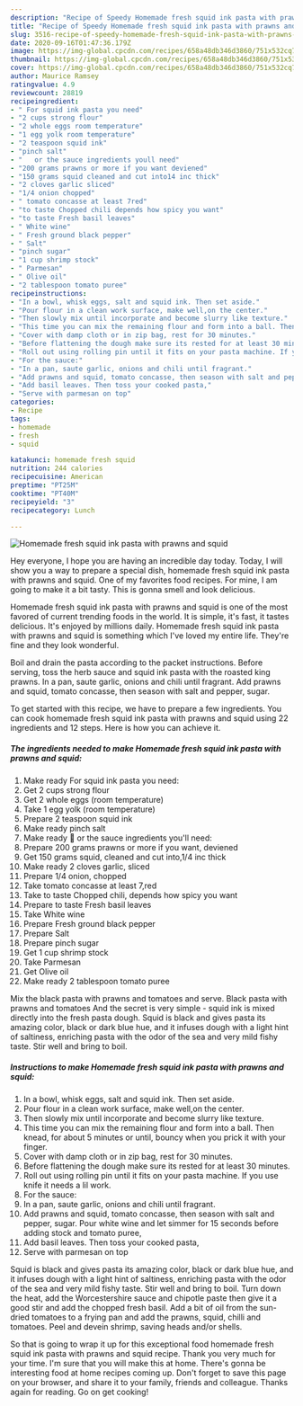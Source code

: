 ```yaml
---
description: "Recipe of Speedy Homemade fresh squid ink pasta with prawns and squid"
title: "Recipe of Speedy Homemade fresh squid ink pasta with prawns and squid"
slug: 3516-recipe-of-speedy-homemade-fresh-squid-ink-pasta-with-prawns-and-squid
date: 2020-09-16T01:47:36.179Z
image: https://img-global.cpcdn.com/recipes/658a48db346d3860/751x532cq70/homemade-fresh-squid-ink-pasta-with-prawns-and-squid-recipe-main-photo.jpg
thumbnail: https://img-global.cpcdn.com/recipes/658a48db346d3860/751x532cq70/homemade-fresh-squid-ink-pasta-with-prawns-and-squid-recipe-main-photo.jpg
cover: https://img-global.cpcdn.com/recipes/658a48db346d3860/751x532cq70/homemade-fresh-squid-ink-pasta-with-prawns-and-squid-recipe-main-photo.jpg
author: Maurice Ramsey
ratingvalue: 4.9
reviewcount: 28819
recipeingredient:
- " For squid ink pasta you need"
- "2 cups strong flour"
- "2 whole eggs room temperature"
- "1 egg yolk room temperature"
- "2 teaspoon squid ink"
- "pinch salt"
- "   or the sauce ingredients youll need"
- "200 grams prawns or more if you want deviened"
- "150 grams squid cleaned and cut into14 inc thick"
- "2 cloves garlic sliced"
- "1/4 onion chopped"
- " tomato concasse at least 7red"
- "to taste Chopped chili depends how spicy you want"
- "to taste Fresh basil leaves"
- " White wine"
- " Fresh ground black pepper"
- " Salt"
- "pinch sugar"
- "1 cup shrimp stock"
- " Parmesan"
- " Olive oil"
- "2 tablespoon tomato puree"
recipeinstructions:
- "In a bowl, whisk eggs, salt and squid ink. Then set aside."
- "Pour flour in a clean work surface, make well,on the center."
- "Then slowly mix until incorporate and become slurry like texture."
- "This time you can mix the remaining flour and form into a ball. Then knead, for about 5 minutes or until, bouncy when you prick it with your finger."
- "Cover with damp cloth or in zip bag, rest for 30 minutes."
- "Before flattening the dough make sure its rested for at least 30 minutes."
- "Roll out using rolling pin until it fits on your pasta machine. If you use knife it needs a lil work."
- "For the sauce:"
- "In a pan, saute garlic, onions and chili until fragrant."
- "Add prawns and squid, tomato concasse, then season with salt and pepper, sugar. Pour white wine and let simmer for 15 seconds before adding stock and tomato puree,"
- "Add basil leaves. Then toss your cooked pasta,"
- "Serve with parmesan on top"
categories:
- Recipe
tags:
- homemade
- fresh
- squid

katakunci: homemade fresh squid 
nutrition: 244 calories
recipecuisine: American
preptime: "PT25M"
cooktime: "PT40M"
recipeyield: "3"
recipecategory: Lunch

---
```



![Homemade fresh squid ink pasta with prawns and squid](https://img-global.cpcdn.com/recipes/658a48db346d3860/751x532cq70/homemade-fresh-squid-ink-pasta-with-prawns-and-squid-recipe-main-photo.jpg)

Hey everyone, I hope you are having an incredible day today. Today, I will show you a way to prepare a special dish, homemade fresh squid ink pasta with prawns and squid. One of my favorites food recipes. For mine, I am going to make it a bit tasty. This is gonna smell and look delicious.

Homemade fresh squid ink pasta with prawns and squid is one of the most favored of current trending foods in the world. It is simple, it's fast, it tastes delicious. It's enjoyed by millions daily. Homemade fresh squid ink pasta with prawns and squid is something which I've loved my entire life. They're fine and they look wonderful.

Boil and drain the pasta according to the packet instructions. Before serving, toss the herb sauce and squid ink pasta with the roasted king prawns. In a pan, saute garlic, onions and chili until fragrant. Add prawns and squid, tomato concasse, then season with salt and pepper, sugar.


To get started with this recipe, we have to prepare a few ingredients. You can cook homemade fresh squid ink pasta with prawns and squid using 22 ingredients and 12 steps. Here is how you can achieve it.

<!--inarticleads1-->

##### The ingredients needed to make Homemade fresh squid ink pasta with prawns and squid:

1. Make ready  For squid ink pasta you need:
1. Get 2 cups strong flour
1. Get 2 whole eggs (room temperature)
1. Take 1 egg yolk (room temperature)
1. Prepare 2 teaspoon squid ink
1. Make ready pinch salt
1. Make ready  🍝  or the sauce ingredients you&#39;ll need:
1. Prepare 200 grams prawns or more if you want, deviened
1. Get 150 grams squid, cleaned and cut into,1/4 inc thick
1. Make ready 2 cloves garlic, sliced
1. Prepare 1/4 onion, chopped
1. Take  tomato concasse at least 7,red
1. Take to taste Chopped chili, depends how spicy you want
1. Prepare to taste Fresh basil leaves
1. Take  White wine
1. Prepare  Fresh ground black pepper
1. Prepare  Salt
1. Prepare pinch sugar
1. Get 1 cup shrimp stock
1. Take  Parmesan
1. Get  Olive oil
1. Make ready 2 tablespoon tomato puree


Mix the black pasta with prawns and tomatoes and serve. Black pasta with prawns and tomatoes And the secret is very simple - squid ink is mixed directly into the fresh pasta dough. Squid is black and gives pasta its amazing color, black or dark blue hue, and it infuses dough with a light hint of saltiness, enriching pasta with the odor of the sea and very mild fishy taste. Stir well and bring to boil. 

<!--inarticleads2-->

##### Instructions to make Homemade fresh squid ink pasta with prawns and squid:

1. In a bowl, whisk eggs, salt and squid ink. Then set aside.
1. Pour flour in a clean work surface, make well,on the center.
1. Then slowly mix until incorporate and become slurry like texture.
1. This time you can mix the remaining flour and form into a ball. Then knead, for about 5 minutes or until, bouncy when you prick it with your finger.
1. Cover with damp cloth or in zip bag, rest for 30 minutes.
1. Before flattening the dough make sure its rested for at least 30 minutes.
1. Roll out using rolling pin until it fits on your pasta machine. If you use knife it needs a lil work.
1. For the sauce:
1. In a pan, saute garlic, onions and chili until fragrant.
1. Add prawns and squid, tomato concasse, then season with salt and pepper, sugar. Pour white wine and let simmer for 15 seconds before adding stock and tomato puree,
1. Add basil leaves. Then toss your cooked pasta,
1. Serve with parmesan on top


Squid is black and gives pasta its amazing color, black or dark blue hue, and it infuses dough with a light hint of saltiness, enriching pasta with the odor of the sea and very mild fishy taste. Stir well and bring to boil. Turn down the heat, add the Worcestershire sauce and chipotle paste then give it a good stir and add the chopped fresh basil. Add a bit of oil from the sun-dried tomatoes to a frying pan and add the prawns, squid, chilli and tomatoes. Peel and devein shrimp, saving heads and/or shells. 

So that is going to wrap it up for this exceptional food homemade fresh squid ink pasta with prawns and squid recipe. Thank you very much for your time. I'm sure that you will make this at home. There's gonna be interesting food at home recipes coming up. Don't forget to save this page on your browser, and share it to your family, friends and colleague. Thanks again for reading. Go on get cooking!
